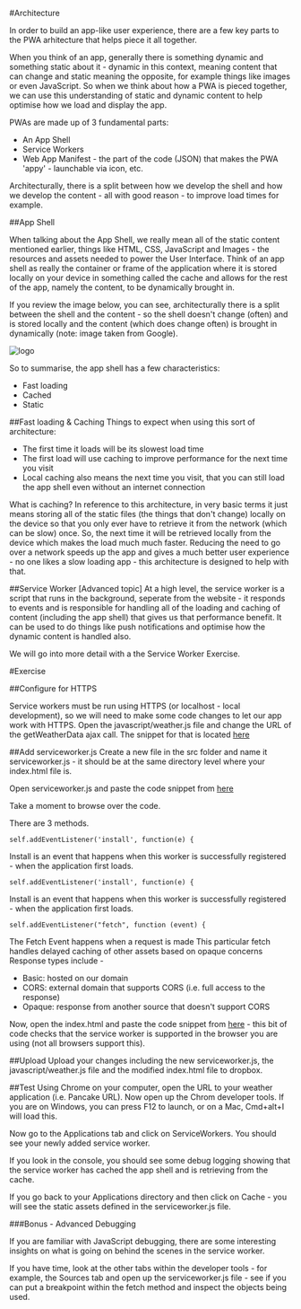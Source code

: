 #Architecture

In order to build an app-like user experience, there are a few key parts to the PWA arhitecture that helps piece it all together.

When you think of an app, generally there is something dynamic and something static about it - dynamic in this context, meaning content that can change and static meaning the opposite, for example things like images or even JavaScript. So when we think about how a PWA is pieced together, we can use this understanding of static and dynamic content to help optimise how we load and display the app.

PWAs are made up of 3 fundamental parts:
* An App Shell
* Service Workers
* Web App Manifest - the part of the code (JSON) that makes the PWA 'appy' - launchable via icon, etc.

Architecturally, there is a split between how we develop the shell and how we develop the content - all with good reason - to improve load times for example.


##App Shell

When talking about the App Shell, we really mean all of the static content mentioned earlier, things like HTML, CSS, JavaScript and Images - the resources and assets needed to power the User Interface. Think of an app shell as really the container or frame of the application where it is stored locally on your device in something called the cache and allows for the rest of the app, namely the content, to be dynamically brought in.

If you review the image below, you can see, architecturally there is a split between the shell and the content - so the shell doesn't change (often) and is stored locally and the content (which does change often) is brought in dynamically (note: image taken from Google).

![logo](https://github.com/tritorto/camp-seek-pwa/blob/master/instructions/images/appshell.jpg)


So to summarise, the app shell has a few characteristics:

* Fast loading
* Cached
* Static

##Fast loading & Caching
Things to expect when using this sort of architecture:
* The first time it loads will be its slowest load time
* The first load will use caching to improve performance for the next time you visit
* Local caching also means the next time you visit, that you can still load the app shell even without an internet connection

What is caching? In reference to this architecture, in very basic terms it just means storing all of the static files (the things that don't change) locally on the device so that you only ever have to retrieve it from the network (which can be slow) once. So, the next time it will be retrieved locally from the device which makes the load much much faster. Reducing the need to go over a network speeds up the app and gives a much better user experience - no one likes a slow loading app - this architecture is designed to help with that.


##Service Worker [Advanced topic]
At a high level, the service worker is a script that runs in the background, seperate from the website - it responds to events and is responsible for handling all of the loading and caching of content (including the app shell) that gives us that performance benefit. It can be used to do things like push notifications and optimise how the dynamic content is handled also.

We will go into more detail with a the Service Worker Exercise.

#Exercise

##Configure for HTTPS

Service workers must be run using HTTPS (or localhost - local development), so we will need to make some code changes to let our app work with HTTPS.
Open the javascript/weather.js file and change the URL of the getWeatherData ajax call. The snippet for that is located [here](../resources/snippets/https.js)

##Add serviceworker.js 
Create a new file in the src folder and name it serviceworker.js - it should be at the same directory level where your index.html file is.

Open serviceworker.js and paste the code snippet from [here](../resources/snippets/serviceworker.js)

Take a moment to browse over the code.

There are 3 methods.

```
self.addEventListener('install', function(e) {  
```

Install is an event that happens when this worker is successfully registered - when the application first loads.


```
self.addEventListener('install', function(e) {  
```

Install is an event that happens when this worker is successfully registered - when the application first loads.


```
self.addEventListener("fetch", function (event) { 
```

The Fetch Event happens when a request is made
This particular fetch handles delayed caching of other assets based on opaque concerns
Response types include - 

* Basic: hosted on our domain
* CORS: external domain that supports CORS (i.e. full access to the response)
* Opaque: response from another source that doesn't support CORS


Now, open the index.html and paste the code snippet from [here](../resources/snippets/serviceworker-html.html) - this bit of code checks that the service worker is supported in the browser you are using (not all browsers support this).

##Upload 
Upload your changes including the new serviceworker.js, the javascript/weather.js file and the modified index.html file to dropbox.

##Test
Using Chrome on your computer, open the URL to your weather application (i.e. Pancake URL).
Now open up the Chrom developer tools. If you are on Windows, you can press F12 to launch, or on a Mac, Cmd+alt+I will load this.

Now go to the Applications tab and click on ServiceWorkers. You should see your newly added service worker.

If you look in the console, you should see some debug logging showing that the service worker has cached the app shell and is retrieving from the cache.

If you go back to your Applications directory and then click on Cache - you will see the static assets defined in the serviceworker.js file.

###Bonus - Advanced Debugging

If you are familiar with JavaScript debugging, there are some interesting insights on what is going on behind the scenes in the service worker.

If you have time, look at the other tabs within the developer tools - for example, the Sources tab and open up the serviceworker.js file - see if you can put a breakpoint within the fetch method and inspect the objects being used.
